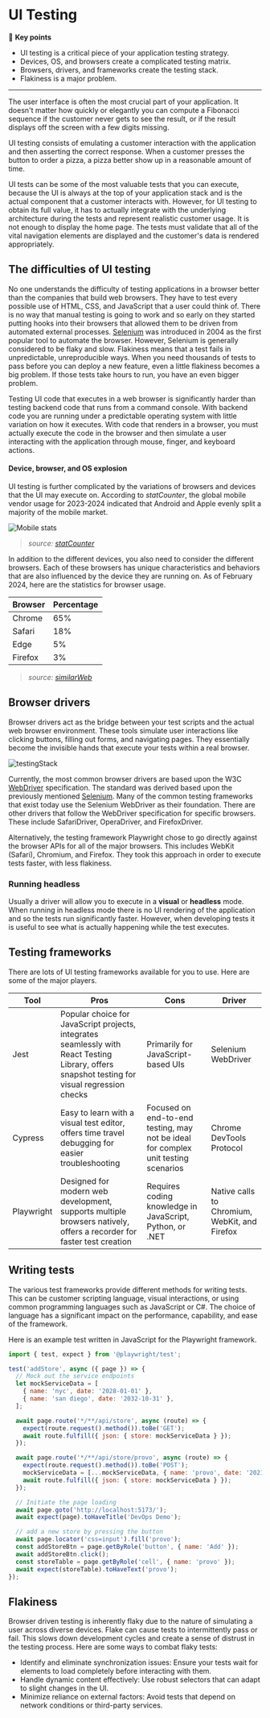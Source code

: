 # UI Testing

🔑 **Key points**

- UI testing is a critical piece of your application testing strategy.
- Devices, OS, and browsers create a complicated testing matrix.
- Browsers, drivers, and frameworks create the testing stack.
- Flakiness is a major problem.

---

The user interface is often the most crucial part of your application. It doesn't matter how quickly or elegantly you can compute a Fibonacci sequence if the customer never gets to see the result, or if the result displays off the screen with a few digits missing.

UI testing consists of emulating a customer interaction with the application and then asserting the correct response. When a customer presses the button to order a pizza, a pizza better show up in a reasonable amount of time.

UI tests can be some of the most valuable tests that you can execute, because the UI is always at the top of your application stack and is the actual component that a customer interacts with. However, for UI testing to obtain its full value, it has to actually integrate with the underlying architecture during the tests and represent realistic customer usage. It is not enough to display the home page. The tests must validate that all of the vital navigation elements are displayed and the customer's data is rendered appropriately.

## The difficulties of UI testing

No one understands the difficulty of testing applications in a browser better than the companies that build web browsers. They have to test every possible use of HTML, CSS, and JavaScript that a user could think of. There is no way that manual testing is going to work and so early on they started putting hooks into their browsers that allowed them to be driven from automated external processes. [Selenium](https://www.selenium.dev/) was introduced in 2004 as the first popular tool to automate the browser. However, Selenium is generally considered to be flaky and slow. Flakiness means that a test fails in unpredictable, unreproducible ways. When you need thousands of tests to pass before you can deploy a new feature, even a little flakiness becomes a big problem. If those tests take hours to run, you have an even bigger problem.

Testing UI code that executes in a web browser is significantly harder than testing backend code that runs from a command console. With backend code you are running under a predictable operating system with little variation on how it executes. With code that renders in a browser, you must actually execute the code in the browser and then simulate a user interacting with the application through mouse, finger, and keyboard actions.

#### Device, browser, and OS explosion

UI testing is further complicated by the variations of browsers and devices that the UI may execute on. According to _statCounter_, the global mobile vendor usage for 2023-2024 indicated that Android and Apple evenly split a majority of the mobile market.

![Mobile stats](mobileStats.png)

> _source: [statCounter](https://gs.statcounter.com/vendor-market-share/mobile/worldwide)_

In addition to the different devices, you also need to consider the different browsers. Each of these browsers has unique characteristics and behaviors that are also influenced by the device they are running on. As of February 2024, here are the statistics for browser usage.

| Browser | Percentage |
| ------- | ---------- |
| Chrome  | 65%        |
| Safari  | 18%        |
| Edge    | 5%         |
| Firefox | 3%         |

> _source: [similarWeb](https://www.similarweb.com/browsers/)_

## Browser drivers

Browser drivers act as the bridge between your test scripts and the actual web browser environment. These tools simulate user interactions like clicking buttons, filling out forms, and navigating pages. They essentially become the invisible hands that execute your tests within a real browser.

![testingStack](testingStack.png)

Currently, the most common browser drivers are based upon the W3C [WebDriver](https://www.w3.org/TR/webdriver2/) specification. The standard was derived based upon the previously mentioned [Selenium](https://www.selenium.dev/). Many of the common testing frameworks that exist today use the Selenium WebDriver as their foundation. There are other drivers that follow the WebDriver specification for specific browsers. These include SafariDriver, OperaDriver, and FirefoxDriver.

Alternatively, the testing framework Playwright chose to go directly against the browser APIs for all of the major browsers. This includes WebKit (Safari), Chromium, and Firefox. They took this approach in order to execute tests faster, with less flakiness.

### Running headless

Usually a driver will allow you to execute in a **visual** or **headless** mode. When running in headless mode there is no UI rendering of the application and so the tests run significantly faster. However, when developing tests it is useful to see what is actually happening while the test executes.

## Testing frameworks

There are lots of UI testing frameworks available for you to use. Here are some of the major players.

| Tool       | Pros                                                                                                                                           | Cons                                                                               | Driver                                        |
| ---------- | ---------------------------------------------------------------------------------------------------------------------------------------------- | ---------------------------------------------------------------------------------- | --------------------------------------------- |
| Jest       | Popular choice for JavaScript projects, integrates seamlessly with React Testing Library, offers snapshot testing for visual regression checks | Primarily for JavaScript-based UIs                                                 | Selenium WebDriver                            |
| Cypress    | Easy to learn with a visual test editor, offers time travel debugging for easier troubleshooting                                               | Focused on end-to-end testing, may not be ideal for complex unit testing scenarios | Chrome DevTools Protocol                      |
| Playwright | Designed for modern web development, supports multiple browsers natively, offers a recorder for faster test creation                           | Requires coding knowledge in JavaScript, Python, or .NET                           | Native calls to Chromium, WebKit, and Firefox |

## Writing tests

The various test frameworks provide different methods for writing tests. This can be customer scripting language, visual interactions, or using common programming languages such as JavaScript or C#. The choice of language has a significant impact on the performance, capability, and ease of the framework.

Here is an example test written in JavaScript for the Playwright framework.

```js
import { test, expect } from '@playwright/test';

test('addStore', async ({ page }) => {
  // Mock out the service endpoints
  let mockServiceData = [
    { name: 'nyc', date: '2028-01-01' },
    { name: 'san diego', date: '2032-10-31' },
  ];

  await page.route('*/**/api/store', async (route) => {
    expect(route.request().method()).toBe('GET');
    await route.fulfill({ json: { store: mockServiceData } });
  });

  await page.route('*/**/api/store/provo', async (route) => {
    expect(route.request().method()).toBe('POST');
    mockServiceData = [...mockServiceData, { name: 'provo', date: '2021-10-31' }];
    await route.fulfill({ json: { store: mockServiceData } });
  });

  // Initiate the page loading
  await page.goto('http://localhost:5173/');
  await expect(page).toHaveTitle('DevOps Demo');

  // add a new store by pressing the button
  await page.locator('css=input').fill('provo');
  const addStoreBtn = page.getByRole('button', { name: 'Add' });
  await addStoreBtn.click();
  const storeTable = page.getByRole('cell', { name: 'provo' });
  await expect(storeTable).toHaveText('provo');
});
```

## Flakiness

Browser driven testing is inherently flaky due to the nature of simulating a user across diverse devices. Flake can cause tests to intermittently pass or fail. This slows down development cycles and create a sense of distrust in the testing process. Here are some ways to combat flaky tests:

- Identify and eliminate synchronization issues: Ensure your tests wait for elements to load completely before interacting with them.
- Handle dynamic content effectively: Use robust selectors that can adapt to slight changes in the UI.
- Minimize reliance on external factors: Avoid tests that depend on network conditions or third-party services.
